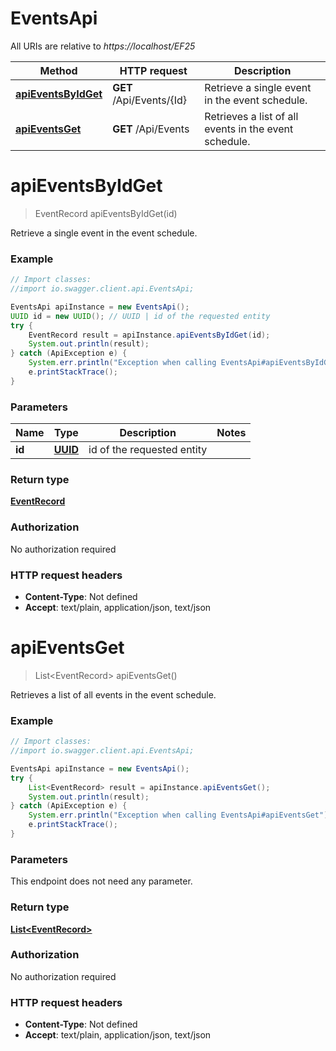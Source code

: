 # EventsApi

All URIs are relative to *https://localhost/EF25*

Method | HTTP request | Description
------------- | ------------- | -------------
[**apiEventsByIdGet**](EventsApi.md#apiEventsByIdGet) | **GET** /Api/Events/{Id} | Retrieve a single event in the event schedule.
[**apiEventsGet**](EventsApi.md#apiEventsGet) | **GET** /Api/Events | Retrieves a list of all events in the event schedule.


<a name="apiEventsByIdGet"></a>
# **apiEventsByIdGet**
> EventRecord apiEventsByIdGet(id)

Retrieve a single event in the event schedule.

### Example
```java
// Import classes:
//import io.swagger.client.api.EventsApi;

EventsApi apiInstance = new EventsApi();
UUID id = new UUID(); // UUID | id of the requested entity
try {
    EventRecord result = apiInstance.apiEventsByIdGet(id);
    System.out.println(result);
} catch (ApiException e) {
    System.err.println("Exception when calling EventsApi#apiEventsByIdGet");
    e.printStackTrace();
}
```

### Parameters

Name | Type | Description  | Notes
------------- | ------------- | ------------- | -------------
 **id** | [**UUID**](.md)| id of the requested entity |

### Return type

[**EventRecord**](EventRecord.md)

### Authorization

No authorization required

### HTTP request headers

 - **Content-Type**: Not defined
 - **Accept**: text/plain, application/json, text/json

<a name="apiEventsGet"></a>
# **apiEventsGet**
> List&lt;EventRecord&gt; apiEventsGet()

Retrieves a list of all events in the event schedule.

### Example
```java
// Import classes:
//import io.swagger.client.api.EventsApi;

EventsApi apiInstance = new EventsApi();
try {
    List<EventRecord> result = apiInstance.apiEventsGet();
    System.out.println(result);
} catch (ApiException e) {
    System.err.println("Exception when calling EventsApi#apiEventsGet");
    e.printStackTrace();
}
```

### Parameters
This endpoint does not need any parameter.

### Return type

[**List&lt;EventRecord&gt;**](EventRecord.md)

### Authorization

No authorization required

### HTTP request headers

 - **Content-Type**: Not defined
 - **Accept**: text/plain, application/json, text/json

